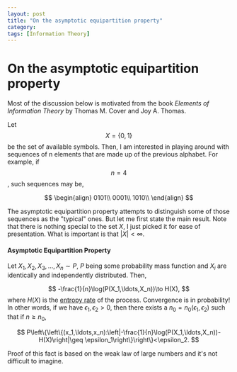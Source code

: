 ```yaml
---
layout: post
title: "On the asymptotic equipartition property"
category: 
tags: [Information Theory]
---
```



# On the asymptotic equipartition property

Most of the discussion below is motivated from the book *Elements of Information Theory* by Thomas M. Cover and Joy A. Thomas.

Let $$X=\{0,1\}$$ be the set of available symbols. Then, I am interested in playing around with sequences of n elements that are made up of the previous alphabet. For example, if $$n=4$$, such sequences may be, 

$$
\begin{align}
0101\\
0001\\
1010\\
\end{align}
$$

The asymptotic equipartition property attempts to distinguish some of those sequences as the "typical" ones. But let me first state the main result. Note that there is nothing special to the set $X$, I just picked it for ease of presentation. What is important is that $|X|<\infty$.

#### Asymptotic Equipartition Property
Let $X_1,X_2,X_3,\ldots, X_n\sim P$, $P$ being some probability mass function and $X_i$ are identically and independently distributed. Then, 

$$
-\frac{1}{n}\log(P(X_1,\ldots,X_n))\to H(X),
$$
where $H(X)$ is the [entropy rate](http://en.wikipedia.org/wiki/Entropy_rate) of the process. Convergence is in probability! In other words, if we have $\epsilon_1,\epsilon_2>0$, then there exists a $n_0=n_0(\epsilon_1,\epsilon_2)$ such that if $n\geq n_0$, 

$$
P\left\{\left\{(x_1,\ldots,x_n):\left|-\frac{1}{n}\log(P(X_1,\ldots,X_n))-H(X)\right|\geq \epsilon_1\right\}\right\}<\epsilon_2.
$$

Proof of this fact is based on the weak law of large numbers and it's not difficult to imagine. 


